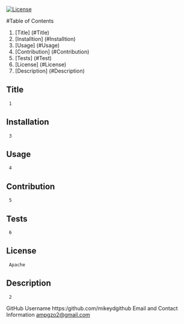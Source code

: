 

  [![License](https://img.shields.io/badge/License-Apache_2.0-blue.svg)](https://opensource.org/licenses/Apache-2.0) 

  #Table of Contents
  1. [Title] (#Title)
  2. [Installtion] (#Installtion)
  3. [Usage] (#Usage)
  4. [Contribution] (#Contribution)
  5. [Tests] (#Test)
  6. [License] (#License)
  7. [Description] (#Description)

  ## Title 
     1
  ## Installation
     3
  ## Usage
     4
  ## Contribution
     5
  ## Tests
     6
  ## License
     Apache
  ## Description
     2
  GitHub Username
    https:/github.com/mikeydgithub
  Email and Contact Information
     ampgzo2@gmail.com
  